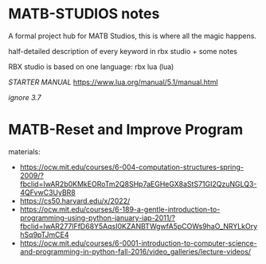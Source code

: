 # MATB-STUDIOS notes
A formal project hub for MATB Studios, this is where all the magic happens. 

half-detailed description of every keyword in rbx studio + some notes

RBX studio is based on one language: rbx lua (lua)

*STARTER MANUAL* https://www.lua.org/manual/5.1/manual.html

*ignore 3.7*

# MATB-Reset and Improve Program

materials:
- https://ocw.mit.edu/courses/6-004-computation-structures-spring-2009/?fbclid=IwAR2b0KMkEORoTm2Q8SHp7aEGHeGX8aStS71GI2QzuNGLQ3-4QFvwC3UyBR8
- https://cs50.harvard.edu/x/2022/
- https://ocw.mit.edu/courses/6-189-a-gentle-introduction-to-programming-using-python-january-iap-2011/?fbclid=IwAR277lFfD68Y5AqsI0KZANBTWgwfA5pCOWs9haO_NRYLkOryhSq9pTJmCE4
- https://ocw.mit.edu/courses/6-0001-introduction-to-computer-science-and-programming-in-python-fall-2016/video_galleries/lecture-videos/





